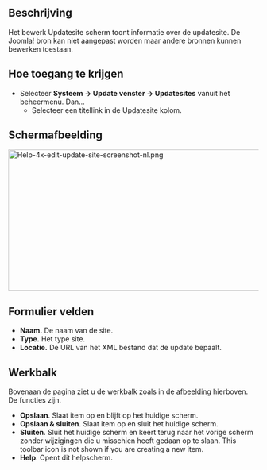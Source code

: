 <!-- Filename: Help4.x:Edit_Update_Site / Display title: Update site -->

## Beschrijving

Het bewerk Updatesite scherm toont informatie over de updatesite. De
Joomla! bron kan niet aangepast worden maar andere bronnen kunnen
bewerken toestaan.

## Hoe toegang te krijgen

- Selecteer **Systeem → Update venster → Updatesites** vanuit
  het beheermenu. Dan...
  - Selecteer een titellink in de Updatesite kolom.

## Schermafbeelding

<img
src="https://docs.joomla.org/images/thumb/5/5a/Help-4x-edit-update-site-screenshot-nl.png/800px-Help-4x-edit-update-site-screenshot-nl.png"
decoding="async"
srcset="https://docs.joomla.org/images/5/5a/Help-4x-edit-update-site-screenshot-nl.png 1.5x"
data-file-width="880" data-file-height="312" width="800" height="284"
alt="Help-4x-edit-update-site-screenshot-nl.png" />

## Formulier velden

- **Naam.** De naam van de site.
- **Type.** Het type site.
- **Locatie.** De URL van het XML bestand dat de update bepaalt.

## Werkbalk

Bovenaan de pagina ziet u de werkbalk zoals in de
[afbeelding](#Schermafbeelding) hierboven. De functies zijn.

- **Opslaan**. Slaat item op en blijft op het huidige scherm.
- **Opslaan & sluiten**. Slaat item op en sluit het huidige scherm.
- **Sluiten**. Sluit het huidige scherm en keert terug naar het vorige
  scherm zonder wijzigingen die u misschien heeft gedaan op te slaan.
  This toolbar icon is not shown if you are creating a new item.
- **Help**. Opent dit helpscherm.
